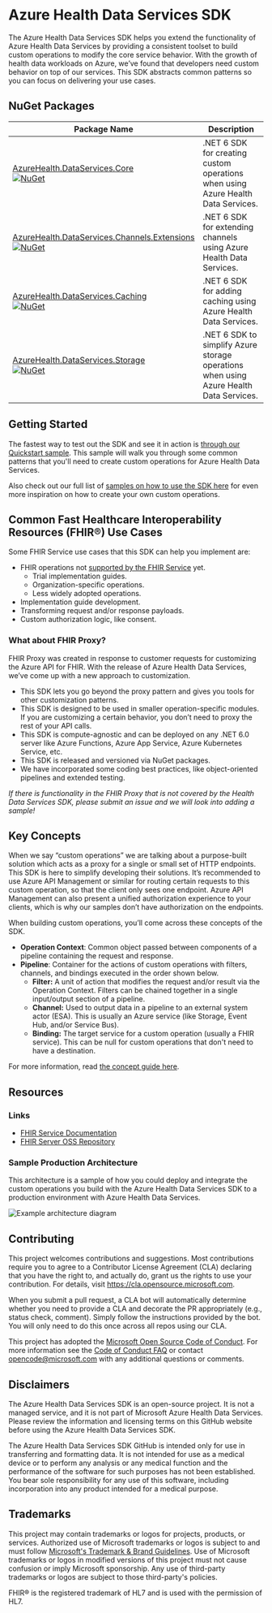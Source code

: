 # Azure Health Data Services SDK

The Azure Health Data Services SDK helps you extend the functionality of Azure Health Data Services by providing a consistent toolset to build custom operations to modify the core service behavior.
With the growth of health data workloads on Azure, we’ve found that developers need custom behavior on top of our services. This SDK abstracts common patterns so you can focus on delivering your use cases.

## NuGet Packages

| Package Name | Description |
| --- | --- |
| [AzureHealth.DataServices.Core](https://www.nuget.org/packages/AzureHealth.DataServices.Core/)<br/>[![NuGet](https://img.shields.io/nuget/v/AzureHealth.DataServices.Core.svg?label=NuGet)](https://www.nuget.org/packages/AzureHealth.DataServices.Core)| .NET 6 SDK for creating custom operations when using Azure Health Data Services. |
| [AzureHealth.DataServices.Channels.Extensions](https://www.nuget.org/packages/AzureHealth.DataServices.Channels.Extensions/)<br/>[![NuGet](https://img.shields.io/nuget/v/AzureHealth.DataServices.Channels.Extensions.svg?label=NuGet)](https://www.nuget.org/packages/AzureHealth.DataServices.Channels.Extensions) | .NET 6 SDK for extending channels using Azure Health Data Services. |
| [AzureHealth.DataServices.Caching](https://www.nuget.org/packages/AzureHealth.DataServices.Caching/)<br/>[![NuGet](https://img.shields.io/nuget/v/AzureHealth.DataServices.Caching.svg?label=NuGet)](https://www.nuget.org/packages/AzureHealth.DataServices.Caching) | .NET 6 SDK for adding caching using Azure Health Data Services. |
| [AzureHealth.DataServices.Storage](https://www.nuget.org/packages/AzureHealth.DataServices.Storage/)<br/>[![NuGet](https://img.shields.io/nuget/v/AzureHealth.DataServices.Storage.svg?label=NuGet)](https://www.nuget.org/packages/AzureHealth.DataServices.Storage)| .NET 6 SDK to simplify Azure storage operations when using Azure Health Data Services. |

## Getting Started

The fastest way to test out the SDK and see it in action is [through our Quickstart sample](./samples/Quickstart/README.md). This sample will walk you through some common patterns that you'll need to create custom operations for Azure Health Data Services.

<!---
(Uncomment this when we have dev docs) Read [this guide](./docs/dev_setup.md) for help setting up your local and cloud environment for developing custom behaviors for Azure Health Data Services.
--->
Also check out our full list of [samples on how to use the SDK here](./samples/README.md) for even more inspiration on how to create your own custom operations.

## Common Fast Healthcare Interoperability Resources (FHIR®) Use Cases

Some FHIR Service use cases that this SDK can help you implement are:

- FHIR operations not [supported by the FHIR Service](https://docs.microsoft.com/azure/healthcare-apis/fhir/fhir-features-supported#extended-operations) yet.
  - Trial implementation guides.
  - Organization-specific operations.
  - Less widely adopted operations.
- Implementation  guide development.
- Transforming request and/or response payloads.
- Custom authorization logic, like consent.

### What about FHIR Proxy? 

FHIR Proxy was created in response to customer requests for customizing the Azure API for FHIR. With the release of Azure Health Data Services, we’ve come up with a new approach to customization.

- This SDK lets you go beyond the proxy pattern and gives you tools for other customization patterns.
- This SDK is designed to be used in smaller operation-specific modules. If you are customizing a certain behavior, you don’t need to proxy the rest of your API calls.
- This SDK is compute-agnostic and can be deployed on any .NET 6.0 server like Azure Functions, Azure App Service, Azure Kubernetes Service, etc.
- This SDK is released and versioned via NuGet packages.
- We have incorporated some coding best practices, like object-oriented pipelines and extended testing.

*If there is functionality in the FHIR Proxy that is not covered by the Health Data Services SDK, please submit an issue and we will look into adding a sample!*

## Key Concepts

When we say “custom operations” we are talking about a purpose-built solution which acts as a proxy for a single or small set of HTTP endpoints. This SDK is here to simplify developing their solutions. It’s recommended to use Azure API Management or similar for routing certain requests to this custom operation, so that the client only sees one endpoint. Azure API Management can also present a unified authorization experience to your clients, which is why our samples don’t have authorization on the endpoints. 

When building custom operations, you’ll come across these concepts of the SDK.

- **Operation Context**: Common object passed between components of a pipeline containing the request and response.
- **Pipeline**: Container for the actions of custom operations with filters, channels, and bindings executed in the order shown below.
  - **Filter:** A unit of action that modifies the request and/or result via the Operation Context. Filters can be chained together in a single input/output section of a pipeline.
  - **Channel:** Used to output data in a pipeline to an external system actor (ESA). This is usually an Azure service (like Storage, Event Hub, and/or Service Bus).
  - **Binding:** The target service for a custom operation (usually a FHIR service). This can be null for custom operations that don't need to have a destination.

For more information, read [the concept guide here](./docs/concepts.md).

## Resources

### Links

- [FHIR Service Documentation](https://docs.microsoft.com/azure/healthcare-apis/fhir/overview)
- [FHIR Server OSS Repository](https://github.com/microsoft/fhir-server)
 
### Sample Production Architecture

This architecture is a sample of how you could deploy and integrate the custom operations you build with the Azure Health Data Services SDK to a production environment with Azure Health Data Services.

![Example architecture diagram](./docs/images/ExampleArchitectureDiagram.png)

## Contributing

This project welcomes contributions and suggestions.  Most contributions require you to agree to a
Contributor License Agreement (CLA) declaring that you have the right to, and actually do, grant us
the rights to use your contribution. For details, visit https://cla.opensource.microsoft.com.

When you submit a pull request, a CLA bot will automatically determine whether you need to provide
a CLA and decorate the PR appropriately (e.g., status check, comment). Simply follow the instructions
provided by the bot. You will only need to do this once across all repos using our CLA.

This project has adopted the [Microsoft Open Source Code of Conduct](https://opensource.microsoft.com/codeofconduct/).
For more information see the [Code of Conduct FAQ](https://opensource.microsoft.com/codeofconduct/faq/) or
contact [opencode@microsoft.com](mailto:opencode@microsoft.com) with any additional questions or comments.

## Disclaimers

The Azure Health Data Services SDK is an open-source project. It is not a managed service, and it is not part of Microsoft Azure Health Data Services. Please review the information and licensing terms on this GitHub website before using the Azure Health Data Services SDK.


The Azure Health Data Services SDK GitHub is intended only for use in transferring and formatting data.  It is not intended for use as a medical device or to perform any analysis or any medical function and the performance of the software for such purposes has not been established.  You bear sole responsibility for any use of this software, including incorporation into any product intended for a medical purpose.

## Trademarks

This project may contain trademarks or logos for projects, products, or services. Authorized use of Microsoft 
trademarks or logos is subject to and must follow 
[Microsoft's Trademark & Brand Guidelines](https://www.microsoft.com/en-us/legal/intellectualproperty/trademarks/usage/general).
Use of Microsoft trademarks or logos in modified versions of this project must not cause confusion or imply Microsoft sponsorship.
Any use of third-party trademarks or logos are subject to those third-party's policies.


FHIR® is the registered trademark of HL7 and is used with the permission of HL7. 
